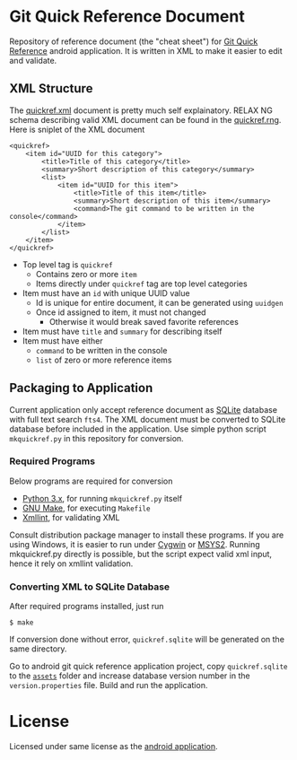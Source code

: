 
# Git Quick Reference Document

Repository of reference document (the "cheat sheet") for
[Git Quick Reference](https://github.com/easyintent/quickref)
android application.
It is written in XML to make it easier to edit and validate.

## XML Structure

The [quickref.xml](quickref.xml) document is pretty
much self explainatory. RELAX NG schema describing valid
XML document can be found in the [quickref.rng](quickref.rng).
Here is sniplet of the XML document

    <quickref>
        <item id="UUID for this category">
            <title>Title of this category</title>
            <summary>Short description of this category</summary>
            <list>
                <item id="UUID for this item">
                    <title>Title of this item</title>
                    <summary>Short description of this item</summary>
                    <command>The git command to be written in the console</command>
                </item>
            </list>
        </item>
    </quickref>


- Top level tag is `quickref`
    - Contains zero or more `item`
    - Items directly under `quickref` tag are top level categories
- Item must have an `id` with unique UUID value
    - Id is unique for entire document, it can be generated using `uuidgen`
    - Once id assigned to item, it must not changed
        - Otherwise it would break saved favorite references
- Item must have `title` and `summary` for describing itself
- Item must have either
    - `command` to be written in the console
    - `list` of zero or more reference items


## Packaging to Application

Current application only accept reference document as
[SQLite](http://sqlite.org/) database with full text search `fts4`.
The XML document must be converted to SQLite database
before included in the application. Use simple python
script `mkquickref.py` in this repository for conversion.

### Required Programs

Below programs are required for conversion

- [Python 3.x](http://python.org/), for running `mkquickref.py` itself
- [GNU Make](https://www.gnu.org/software/make/), for executing `Makefile`
- [Xmllint](http://xmlsoft.org/), for validating XML

Consult distribution package manager to install
these programs. If you are using Windows,
it is easier to run under [Cygwin](http://cygwin.com/)
or [MSYS2](http://msys2.github.io/).
Running mkquickref.py directly is possible, but the script expect
valid xml input, hence it rely on xmllint validation.

### Converting XML to SQLite Database

After required programs installed, just run

    $ make

If conversion done without error, `quickref.sqlite` will be
generated on the same directory.

Go to android git quick reference application project,
copy `quickref.sqlite` to the
[`assets`](https://github.com/easyintent/quickref/tree/master/app/src/main/assets)
folder and increase database version number in the `version.properties` file.
Build and run the application.

# License

Licensed under same license as the
[android application](https://github.com/easyintent/quickref).
